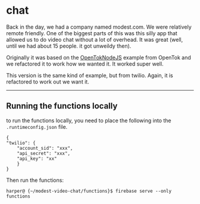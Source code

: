 chat
====
Back in the day, we had a company named modest.com. We were relatively remote friendly. One of the biggest parts of this was this silly app that allowed us to do video chat without a lot of overhead. It was great (well, until we had about 15 people. it got unweildy then). 

Originally it was based on the [OpenTokNodeJS](https://github.com/songz/OpenTokNodeJS) example from OpenTok and we refactored it to work how we wanted it. It worked super well. 

This version is the same kind of example, but from twilio. Again, it is refactored to work out we want it.


---

## Running the functions locally

to run the functions locally, you need to place the following into the `.runtimeconfig.json` file. 


    {
    "twilio": {
        "account_sid": "xxx",
        "api_secret": "xxx",
        "api_key": "xx"
        }
    }

Then run the functions: 

`harper@ {~/modest-video-chat/functions}$ firebase serve --only functions`